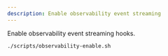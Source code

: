 ```yaml
---
description: Enable observability event streaming
---
```


Enable observability event streaming hooks.

```bash
./scripts/observability-enable.sh
```
